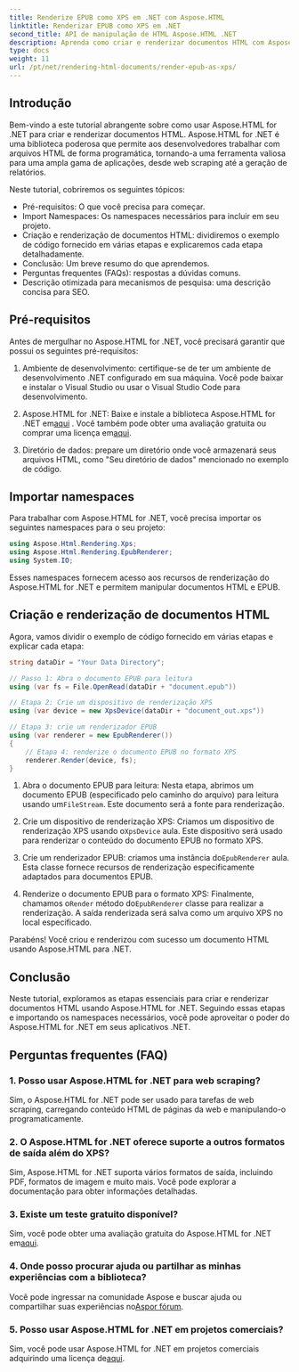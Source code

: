 ```yaml
---
title: Renderize EPUB como XPS em .NET com Aspose.HTML
linktitle: Renderizar EPUB como XPS em .NET
second_title: API de manipulação de HTML Aspose.HTML .NET
description: Aprenda como criar e renderizar documentos HTML com Aspose.HTML for .NET neste tutorial abrangente. Mergulhe no mundo da manipulação de HTML, web scraping e muito mais.
type: docs
weight: 11
url: /pt/net/rendering-html-documents/render-epub-as-xps/
---
```


## Introdução

Bem-vindo a este tutorial abrangente sobre como usar Aspose.HTML for .NET para criar e renderizar documentos HTML. Aspose.HTML for .NET é uma biblioteca poderosa que permite aos desenvolvedores trabalhar com arquivos HTML de forma programática, tornando-a uma ferramenta valiosa para uma ampla gama de aplicações, desde web scraping até a geração de relatórios.

Neste tutorial, cobriremos os seguintes tópicos:
- Pré-requisitos: O que você precisa para começar.
- Import Namespaces: Os namespaces necessários para incluir em seu projeto.
- Criação e renderização de documentos HTML: dividiremos o exemplo de código fornecido em várias etapas e explicaremos cada etapa detalhadamente.
- Conclusão: Um breve resumo do que aprendemos.
- Perguntas frequentes (FAQs): respostas a dúvidas comuns.
- Descrição otimizada para mecanismos de pesquisa: uma descrição concisa para SEO.

## Pré-requisitos

Antes de mergulhar no Aspose.HTML for .NET, você precisará garantir que possui os seguintes pré-requisitos:

1. Ambiente de desenvolvimento: certifique-se de ter um ambiente de desenvolvimento .NET configurado em sua máquina. Você pode baixar e instalar o Visual Studio ou usar o Visual Studio Code para desenvolvimento.

2.  Aspose.HTML for .NET: Baixe e instale a biblioteca Aspose.HTML for .NET em[aqui](https://releases.aspose.com/html/net/) . Você também pode obter uma avaliação gratuita ou comprar uma licença em[aqui](https://purchase.aspose.com/buy).

3. Diretório de dados: prepare um diretório onde você armazenará seus arquivos HTML, como "Seu diretório de dados" mencionado no exemplo de código.

## Importar namespaces

Para trabalhar com Aspose.HTML for .NET, você precisa importar os seguintes namespaces para o seu projeto:

```csharp
using Aspose.Html.Rendering.Xps;
using Aspose.Html.Rendering.EpubRenderer;
using System.IO;
```

Esses namespaces fornecem acesso aos recursos de renderização do Aspose.HTML for .NET e permitem manipular documentos HTML e EPUB.

## Criação e renderização de documentos HTML

Agora, vamos dividir o exemplo de código fornecido em várias etapas e explicar cada etapa:

```csharp
string dataDir = "Your Data Directory";

// Passo 1: Abra o documento EPUB para leitura
using (var fs = File.OpenRead(dataDir + "document.epub"))

// Etapa 2: Crie um dispositivo de renderização XPS
using (var device = new XpsDevice(dataDir + "document_out.xps"))

// Etapa 3: crie um renderizador EPUB
using (var renderer = new EpubRenderer())
{
    // Etapa 4: renderize o documento EPUB no formato XPS
    renderer.Render(device, fs);
}
```

1.  Abra o documento EPUB para leitura: Nesta etapa, abrimos um documento EPUB (especificado pelo caminho do arquivo) para leitura usando um`FileStream`. Este documento será a fonte para renderização.

2.  Crie um dispositivo de renderização XPS: Criamos um dispositivo de renderização XPS usando o`XpsDevice` aula. Este dispositivo será usado para renderizar o conteúdo do documento EPUB no formato XPS.

3.  Crie um renderizador EPUB: criamos uma instância do`EpubRenderer` aula. Esta classe fornece recursos de renderização especificamente adaptados para documentos EPUB.

4.  Renderize o documento EPUB para o formato XPS: Finalmente, chamamos o`Render` método do`EpubRenderer` classe para realizar a renderização. A saída renderizada será salva como um arquivo XPS no local especificado.

Parabéns! Você criou e renderizou com sucesso um documento HTML usando Aspose.HTML para .NET.

## Conclusão

Neste tutorial, exploramos as etapas essenciais para criar e renderizar documentos HTML usando Aspose.HTML for .NET. Seguindo essas etapas e importando os namespaces necessários, você pode aproveitar o poder do Aspose.HTML for .NET em seus aplicativos .NET.

## Perguntas frequentes (FAQ)

### 1. Posso usar Aspose.HTML for .NET para web scraping?

Sim, o Aspose.HTML for .NET pode ser usado para tarefas de web scraping, carregando conteúdo HTML de páginas da web e manipulando-o programaticamente.

### 2. O Aspose.HTML for .NET oferece suporte a outros formatos de saída além do XPS?

Sim, Aspose.HTML for .NET suporta vários formatos de saída, incluindo PDF, formatos de imagem e muito mais. Você pode explorar a documentação para obter informações detalhadas.

### 3. Existe um teste gratuito disponível?

 Sim, você pode obter uma avaliação gratuita do Aspose.HTML for .NET em[aqui](https://releases.aspose.com/).

### 4. Onde posso procurar ajuda ou partilhar as minhas experiências com a biblioteca?

Você pode ingressar na comunidade Aspose e buscar ajuda ou compartilhar suas experiências no[Aspor fórum](https://forum.aspose.com/).

### 5. Posso usar Aspose.HTML for .NET em projetos comerciais?

 Sim, você pode usar Aspose.HTML for .NET em projetos comerciais adquirindo uma licença de[aqui](https://purchase.aspose.com/buy).

